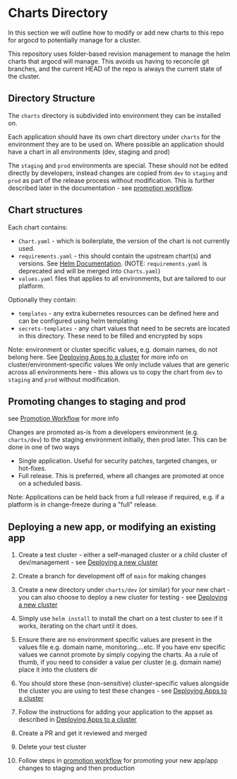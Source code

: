 # Charts Directory

In this section we will outline how to modify or add new charts to this repo for argocd to potentially manage for a cluster.

This repository uses folder-based revision management to manage the helm charts that argocd will manage. This avoids
us having to reconcile git branches, and the current HEAD of the repo is always the current state of the cluster.

## Directory Structure
The `charts` directory is subdivided into environment they can be installed on. 

Each application should have its own chart directory under `charts` for the environment they are to be used on. 
Where possible an application should have a chart in all environments (dev, staging and prod)

The `staging` and `prod` environments are special. These should not be edited directly by developers, instead changes are
copied from `dev` to `staging` and `prod` as part of the release process without modification. This is further described later in the documentation - see [promotion workflow](promotion.md).

## Chart structures
Each chart contains:

- `Chart.yaml` - which is boilerplate, the version of the chart is not currently used.
- `requirements.yaml` - this should contain the upstream chart(s) and versions. See [Helm Documentation](https://v2.helm.sh/docs/developing_charts/#managing-dependencies-with-requirements-yaml). (NOTE: `requirements.yaml` is deprecated and will be merged into `Charts.yaml`)
- `values.yaml` files that applies to all environments, but are tailored to our platform.

Optionally they contain:

- `templates` - any extra kubernetes resources can be defined here and can be configured using helm templating
- `secrets-templates` - any chart values that need to be secrets are located in this directory. These need to be filled and encrypted by sops 

Note: environment or cluster specific values, e.g. domain names, do not belong here. See [Deploying Apps to a cluster](deploying-apps.md) for more info on cluster/environment-specific values
We only include values that are generic across all environments here - this allows us to copy the chart from `dev` to `staging` and `prod` without modification.

## Promoting changes to staging and prod

see [Promotion Workflow](promotion.md) for more info

Changes are promoted as-is from a developers environment (e.g. `charts/dev`) to the staging environment initially, then prod later.
This can be done in one of two ways

- Single application. Useful for security patches, targeted changes, or hot-fixes.
- Full release. This is preferred, where all changes are promoted at once on a scheduled basis.

Note: Applications can be held back from a full release if required, e.g. if a platform is in change-freeze during a "full" release.

## Deploying a new app, or modifying an existing app

1. Create a test cluster - either a self-managed cluster or a child cluster of dev/management - see [Deploying a new cluster](clusters.md)

2. Create a branch for development off of `main` for making changes

3. Create a new directory under `charts/dev` (or similar) for your new chart - you can also choose to deploy a new cluster for testing - see [Deploying a new cluster](clusters.md)

4. Simply use `helm install` to install the chart on a test cluster to see if it works, iterating on the chart until it does.

5. Ensure there are no environment specific values are present in the values file e.g. domain name, monitoring....etc. If you have env specific values we cannot promote by simply copying the charts. As a rule of thumb, if you need to consider a value per cluster (e.g. domain name) place it into the clusters dir

6. You should store these (non-sensitive) cluster-specific values alongside the cluster you are using to test these changes - see [Deploying Apps to a cluster](deploying-apps.md)

7. Follow the instructions for adding your application to the appset as described in [Deploying Apps to a cluster](deploying-apps.md)

8. Create a PR and get it reviewed and merged

9. Delete your test cluster

10. Follow steps in [promotion workflow](promotion.md) for promoting your new app/app changes to staging and then production